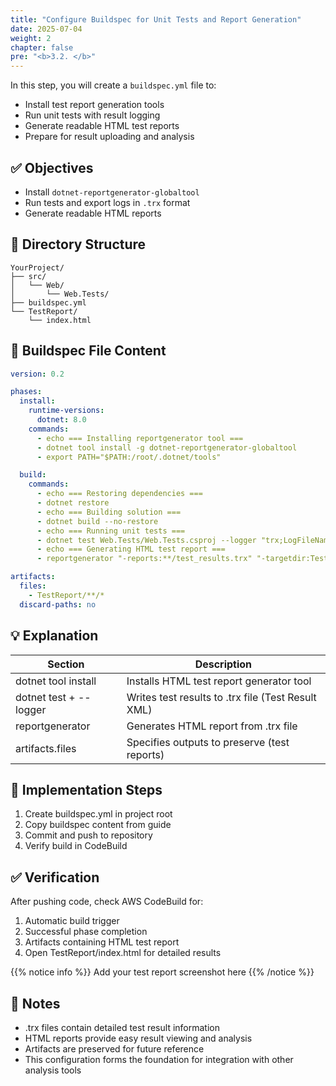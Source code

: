 ```yaml
---
title: "Configure Buildspec for Unit Tests and Report Generation"
date: 2025-07-04
weight: 2
chapter: false
pre: "<b>3.2. </b>"
---
```


In this step, you will create a `buildspec.yml` file to:

- Install test report generation tools
- Run unit tests with result logging
- Generate readable HTML test reports
- Prepare for result uploading and analysis

## ✅ Objectives

- Install `dotnet-reportgenerator-globaltool`
- Run tests and export logs in `.trx` format
- Generate readable HTML reports

## 📁 Directory Structure

```plaintext
YourProject/
├── src/
│   └── Web/
│       └── Web.Tests/
├── buildspec.yml
└── TestReport/
    └── index.html
```

## 🧾 Buildspec File Content

```yaml
version: 0.2

phases:
  install:
    runtime-versions:
      dotnet: 8.0
    commands:
      - echo === Installing reportgenerator tool ===
      - dotnet tool install -g dotnet-reportgenerator-globaltool
      - export PATH="$PATH:/root/.dotnet/tools"

  build:
    commands:
      - echo === Restoring dependencies ===
      - dotnet restore
      - echo === Building solution ===
      - dotnet build --no-restore
      - echo === Running unit tests ===
      - dotnet test Web.Tests/Web.Tests.csproj --logger "trx;LogFileName=test_results.trx"
      - echo === Generating HTML test report ===
      - reportgenerator "-reports:**/test_results.trx" "-targetdir:TestReport" -reporttypes:Html

artifacts:
  files:
    - TestReport/**/*
  discard-paths: no
```

## 💡 Explanation

| Section | Description |
|---------|-------------|
| dotnet tool install | Installs HTML test report generator tool |
| dotnet test + --logger | Writes test results to .trx file (Test Result XML) |
| reportgenerator | Generates HTML report from .trx file |
| artifacts.files | Specifies outputs to preserve (test reports) |

## 🔄 Implementation Steps

1. Create buildspec.yml in project root
2. Copy buildspec content from guide
3. Commit and push to repository
4. Verify build in CodeBuild

## ✅ Verification

After pushing code, check AWS CodeBuild for:

1. Automatic build trigger
2. Successful phase completion
3. Artifacts containing HTML test report
4. Open TestReport/index.html for detailed results

{{% notice info %}}
Add your test report screenshot here
{{% /notice %}}

## 📌 Notes

- .trx files contain detailed test result information
- HTML reports provide easy result viewing and analysis
- Artifacts are preserved for future reference
- This configuration forms the foundation for integration with other analysis tools
